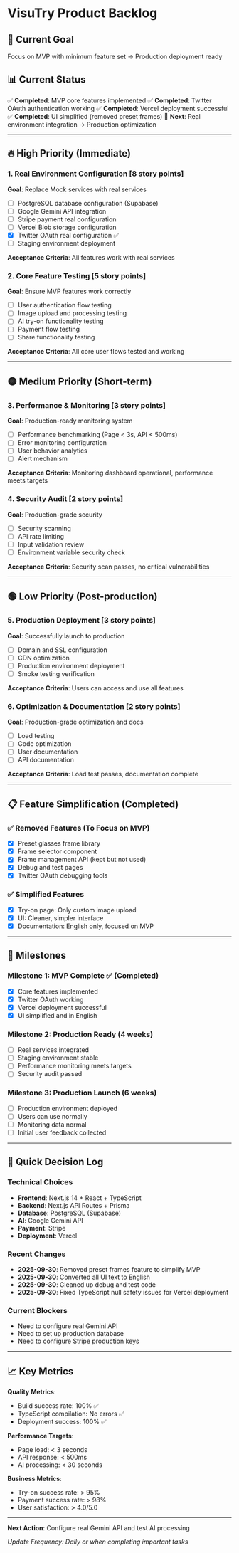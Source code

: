 # VisuTry Product Backlog

## 🎯 Current Goal
Focus on MVP with minimum feature set → Production deployment ready

## 📊 Current Status
✅ **Completed**: MVP core features implemented
✅ **Completed**: Twitter OAuth authentication working
✅ **Completed**: Vercel deployment successful
✅ **Completed**: UI simplified (removed preset frames)
🎯 **Next**: Real environment integration → Production optimization

---

## 🔥 High Priority (Immediate)

### 1. Real Environment Configuration [8 story points]
**Goal**: Replace Mock services with real services
- [ ] PostgreSQL database configuration (Supabase)
- [ ] Google Gemini API integration
- [ ] Stripe payment real configuration
- [ ] Vercel Blob storage configuration
- [x] Twitter OAuth real configuration ✅
- [ ] Staging environment deployment

**Acceptance Criteria**: All features work with real services

### 2. Core Feature Testing [5 story points]
**Goal**: Ensure MVP features work correctly
- [ ] User authentication flow testing
- [ ] Image upload and processing testing
- [ ] AI try-on functionality testing
- [ ] Payment flow testing
- [ ] Share functionality testing

**Acceptance Criteria**: All core user flows tested and working

---

## 🟡 Medium Priority (Short-term)

### 3. Performance & Monitoring [3 story points]
**Goal**: Production-ready monitoring system
- [ ] Performance benchmarking (Page < 3s, API < 500ms)
- [ ] Error monitoring configuration
- [ ] User behavior analytics
- [ ] Alert mechanism

**Acceptance Criteria**: Monitoring dashboard operational, performance meets targets

### 4. Security Audit [2 story points]
**Goal**: Production-grade security
- [ ] Security scanning
- [ ] API rate limiting
- [ ] Input validation review
- [ ] Environment variable security check

**Acceptance Criteria**: Security scan passes, no critical vulnerabilities

---

## 🟢 Low Priority (Post-production)

### 5. Production Deployment [3 story points]
**Goal**: Successfully launch to production
- [ ] Domain and SSL configuration
- [ ] CDN optimization
- [ ] Production environment deployment
- [ ] Smoke testing verification

**Acceptance Criteria**: Users can access and use all features

### 6. Optimization & Documentation [2 story points]
**Goal**: Production-grade optimization and docs
- [ ] Load testing
- [ ] Code optimization
- [ ] User documentation
- [ ] API documentation

**Acceptance Criteria**: Load test passes, documentation complete

---

## 📋 Feature Simplification (Completed)

### ✅ Removed Features (To Focus on MVP)
- [x] Preset glasses frame library
- [x] Frame selector component
- [x] Frame management API (kept but not used)
- [x] Debug and test pages
- [x] Twitter OAuth debugging tools

### ✅ Simplified Features
- [x] Try-on page: Only custom image upload
- [x] UI: Cleaner, simpler interface
- [x] Documentation: English only, focused on MVP

---

## 🎯 Milestones

### Milestone 1: MVP Complete ✅ (Completed)
- [x] Core features implemented
- [x] Twitter OAuth working
- [x] Vercel deployment successful
- [x] UI simplified and in English

### Milestone 2: Production Ready (4 weeks)
- [ ] Real services integrated
- [ ] Staging environment stable
- [ ] Performance monitoring meets targets
- [ ] Security audit passed

### Milestone 3: Production Launch (6 weeks)
- [ ] Production environment deployed
- [ ] Users can use normally
- [ ] Monitoring data normal
- [ ] Initial user feedback collected

---

## 🚀 Quick Decision Log

### Technical Choices
- **Frontend**: Next.js 14 + React + TypeScript
- **Backend**: Next.js API Routes + Prisma
- **Database**: PostgreSQL (Supabase)
- **AI**: Google Gemini API
- **Payment**: Stripe
- **Deployment**: Vercel

### Recent Changes
- **2025-09-30**: Removed preset frames feature to simplify MVP
- **2025-09-30**: Converted all UI text to English
- **2025-09-30**: Cleaned up debug and test code
- **2025-09-30**: Fixed TypeScript null safety issues for Vercel deployment

### Current Blockers
- Need to configure real Gemini API
- Need to set up production database
- Need to configure Stripe production keys

---

## 📈 Key Metrics

**Quality Metrics**:
- Build success rate: 100% ✅
- TypeScript compilation: No errors ✅
- Deployment success: 100% ✅

**Performance Targets**:
- Page load: < 3 seconds
- API response: < 500ms
- AI processing: < 30 seconds

**Business Metrics**:
- Try-on success rate: > 95%
- Payment success rate: > 98%
- User satisfaction: > 4.0/5.0

---

**Next Action**: Configure real Gemini API and test AI processing

*Update Frequency: Daily or when completing important tasks*
